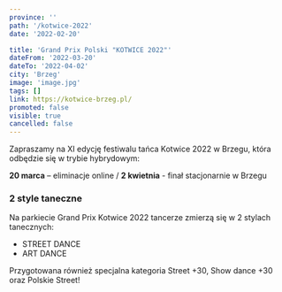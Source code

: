 ```yaml
---
province: ''
path: '/kotwice-2022'
date: '2022-02-20'

title: 'Grand Prix Polski "KOTWICE 2022"'
dateFrom: '2022-03-20'
dateTo: '2022-04-02'
city: 'Brzeg'
image: 'image.jpg'
tags: []
link: https://kotwice-brzeg.pl/
promoted: false
visible: true
cancelled: false
---
```

Zapraszamy na XI edycję festiwalu tańca Kotwice 2022 w Brzegu, która odbędzie się w trybie hybrydowym:

**20 marca** – eliminacje online / **2 kwietnia** - finał stacjonarnie w Brzegu

### 2 style taneczne

Na parkiecie Grand Prix Kotwice 2022 tancerze zmierzą się w 2 stylach tanecznych:
- STREET DANCE
- ART DANCE

Przygotowana również specjalna kategoria Street +30, Show dance +30 oraz Polskie Street!
